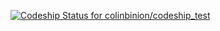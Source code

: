 [ ![Codeship Status for colinbinion/codeship_test](https://codeship.com/projects/93629240-5745-0134-0ee0-2a1cd9b4d466/status?branch=master)](https://codeship.com/projects/172550)
